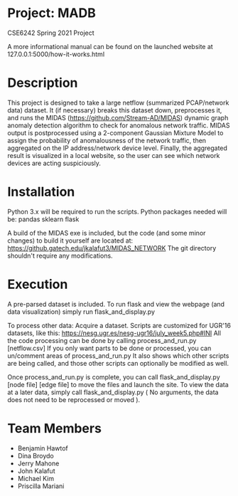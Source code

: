 # Project: MADB
CSE6242 Spring 2021 Project

A more informational manual can be found on the launched website
at 127.0.0.1:5000/how-it-works.html

# Description
This project is designed to take a large netflow (summarized PCAP/network data) dataset.
It (if necessary) breaks this dataset down, preprocesses it, and runs the MIDAS (https://github.com/Stream-AD/MIDAS) dynamic graph anomaly detection algorithm to check for anomalous network traffic.
MIDAS output is postprocessed using a 2-component Gaussian Mixture Model to assign the probability of anomalousness of the network traffic, then aggregated on the IP address/network device level. Finally, the aggregated result is visualized in a local website, so the user can see which network devices are acting suspiciously.

# Installation
Python 3.x will be required to run the scripts.
Python packages needed will be:
pandas
sklearn
flask

A build of the MIDAS exe is included, but the code (and some minor changes) to build it yourself are located at: https://github.gatech.edu/jkalafut3/MIDAS_NETWORK
The git directory shouldn't require any modifications.

# Execution
A pre-parsed dataset is included.
To run flask and view the webpage (and data visualization) simply run flask_and_display.py

To process other data:
Acquire a dataset. Scripts are customized for UGR'16 datasets, like this:
https://nesg.ugr.es/nesg-ugr16/july_week5.php#INI
All the code processing can be done by calling process_and_run.py [netflow.csv]
If you only want parts to be done or processed, you can un/comment areas of process_and_run.py
It also shows which other scripts are being called, and those other scripts can optionally be modified as well.

Once process_and_run.py is complete, you can call flask_and_display.py [node file] [edge file] to move the files and launch the site.
To view the data at a later data, simply call flask_and_display.py ( No arguments, the data does not need to be reprocessed or moved ).

# Team Members
- Benjamin Hawtof
- Dina Broydo
- Jerry Mahone
- John Kalafut
- Michael Kim
- Priscilla Mariani
